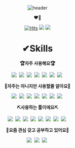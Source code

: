 <div align="center">
  
  ![header](https://capsule-render.vercel.app/api?type=slice&amp;color=008275&amp;height=200&amp;text=MunjunSong&amp;fontColor=fff&amp;fontAlign=70&amp;rotate=13&amp;fontAlignY=25&amp;desc=Developer&amp;descAlign=70.&amp;descAlignY=44)

  **❤💨**

  [![Hits](https://hits.seeyoufarm.com/api/count/incr/badge.svg?url=https%3A%2F%2Fgithub.com%2Fsong960530&count_bg=%2379C83D&title_bg=%23555555&icon=github.svg&icon_color=%23E7E7E7&title=VISIT&edge_flat=false)](https://hits.seeyoufarm.com)
  <a href="https://www.instagram.com/munjunsong/" target="_blank"><img src="https://img.shields.io/badge/-Instagram-%23E4405F?style=flat-square&logo=Instagram&logoColor=white"/></a>
  <a href="mailto:song960530@naver.com"><img src="https://img.shields.io/badge/-Mail-%23EA4335?style=flat-square&logo=gmail&logoColor=white"/></a>

  # ✔Skills

  **🏆자주 사용해요🏆**

  <p>
    <a href="#"><img src="https://img.shields.io/badge/-HTML-%23E34F26?style=flat-square&logo=HTML5&logoColor=white"/></a>&nbsp  
    <a href="#"><img src="https://img.shields.io/badge/-CSS3-%231572B6?style=flat-square&logo=CSS3&logoColor=white"/></a>&nbsp  
    <a href="#"><img src="https://img.shields.io/badge/-JavaScript-%23F7DF1E?style=flat-square&logo=JavaScript&logoColor=white"/></a>&nbsp  
    <a href="#"><img src="https://img.shields.io/badge/-jQuery-%230769AD?style=flat-square&logo=jQuery&logoColor=white"/></a>&nbsp
    <a href="#"><img src="https://img.shields.io/badge/-Java-%23007396?style=flat-square&logo=Java&logoColor=white"/></a>&nbsp  
    <a href="#"><img src="https://img.shields.io/badge/-Spring%20Boot-%236DB33F?style=flat-square&logo=Spring%20Boot&logoColor=white"/></a>&nbsp  
    <a href="#"><img src="https://img.shields.io/badge/-Oracle-%23F80000?style=flat-square&logo=Oracle&logoColor=white"/></a>&nbsp
  </p> 

  **👏자주는 아니지만 사용할줄 알아요👏**

  <p>
    <a href="#"><img src="https://img.shields.io/badge/-Spring%20Security-%236DB33F?style=flat-square&logo=Spring%20Security&logoColor=white"/></a>&nbsp
    <a href="#"><img src="https://img.shields.io/badge/-Docker-%232496ED?style=flat-square&logo=Docker&logoColor=white"/></a>&nbsp
    <a href="#"><img src="https://img.shields.io/badge/-Jenkins-%23D24939?style=flat-square&logo=Jenkins&logoColor=white"/></a>&nbsp
    <a href="#"><img src="https://img.shields.io/badge/-NGINX-%23009639?style=flat-square&logo=NGINX&logoColor=white"/></a>&nbsp 
    <a href="#"><img src="https://img.shields.io/badge/-Linux-%23FCC624?style=flat-square&logo=Linux&logoColor=white"/></a>&nbsp
    <a href="#"><img src="https://img.shields.io/badge/-CentOS-%23262577?style=flat-square&logo=CentOS&logoColor=white"/></a>&nbsp
    <a href="#"><img src="https://img.shields.io/badge/-Python-%233776AB?style=flat-square&logo=Python&logoColor=white"/></a>&nbsp
  </p>

  **⛏사용하는 툴이에요⛏**

  <p> 
    <a href="#"><img src="https://img.shields.io/badge/-IntelliJ%20IDEA-%23000000?style=flat-square&logo=IntelliJ%20IDEA&logoColor=white"/></a>&nbsp  
    <a href="#"><img src="https://img.shields.io/badge/-Windows-%230078D6?style=flat-square&logo=Windows&logoColor=white"/></a>&nbsp
    <a href="#"><img src="https://img.shields.io/badge/-Sourcetree-%230052CC?style=flat-square&logo=Sourcetree&logoColor=white"/></a>&nbsp  
    <a href="#"><img src="https://img.shields.io/badge/-Redmine-%23B32024?style=flat-square&logo=Redmine&logoColor=white"/></a>&nbsp
    <a href="#"><img src="https://img.shields.io/badge/-GitHub-%23181717?style=flat-square&logo=GitHub&logoColor=white"/></a>&nbsp
    <a href="#"><img src="https://img.shields.io/badge/-GitLab-%23FCA121?style=flat-square&logo=GitLab&logoColor=white"/></a>&nbsp
    <a href="#"><img src="https://img.shields.io/badge/-Slack-%234A154B?style=flat-square&logo=Slack&logoColor=white"/></a>&nbsp
    <a href="#"><img src="https://img.shields.io/badge/-Postman-%23FF6C37?style=flat-square&logo=Postman&logoColor=white"/></a>&nbsp
  </p> 

  **🧐요즘 관심 갖고 공부하고 있어요🧐**

  <p>
    <a href="#"><img src="https://img.shields.io/badge/-Hibernate-%2359666C?style=flat-square&logo=Hibernate&logoColor=white"/></a>&nbsp
    <a href="#"><img src="https://img.shields.io/badge/-Spring%20Data%20JPA-%236DB33F?style=flat-square&logo=%20Boot&logoColor=white"/></a>&nbsp  
    <a href="#"><img src="https://img.shields.io/badge/-Query%20DSL-informational?style=flat-square&logo=&logoColor=white"/></a>&nbsp
  </p>
  
</div>
 
 
 
 


<!-- ![Footer](https://capsule-render.vercel.app/api?type=waving&color=gradient&height=200&section=footer) -->

<!--로고 사이트 https://simpleicons.org/ -->
<!--아이콘 사이트 https://shields.io/ -->
<!-- <a href="#"><img src="https://img.shields.io/badge/글씨랑색상?style=flat-square&logo=로고이름&logoColor=white"/></a>&nbsp -->  
  
<!-- 렌더링사이트 -->
<!-- https://github.com/kyechan99/capsule-render -->





